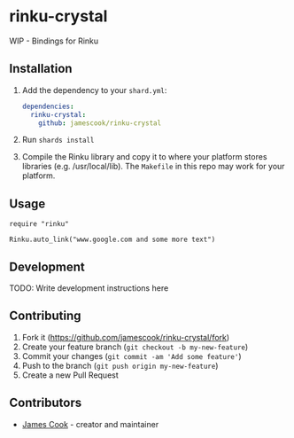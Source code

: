 # rinku-crystal

WIP - Bindings for Rinku

## Installation

1. Add the dependency to your `shard.yml`:

   ```yaml
   dependencies:
     rinku-crystal:
       github: jamescook/rinku-crystal
   ```

2. Run `shards install`

3. Compile the Rinku library and copy it to where your platform stores libraries (e.g. /usr/local/lib). The `Makefile` in this repo may work for your platform.


## Usage

```crystal
require "rinku"

Rinku.auto_link("www.google.com and some more text")
```


## Development

TODO: Write development instructions here

## Contributing

1. Fork it (<https://github.com/jamescook/rinku-crystal/fork>)
2. Create your feature branch (`git checkout -b my-new-feature`)
3. Commit your changes (`git commit -am 'Add some feature'`)
4. Push to the branch (`git push origin my-new-feature`)
5. Create a new Pull Request

## Contributors

- [James Cook](https://github.com/jamescook) - creator and maintainer
